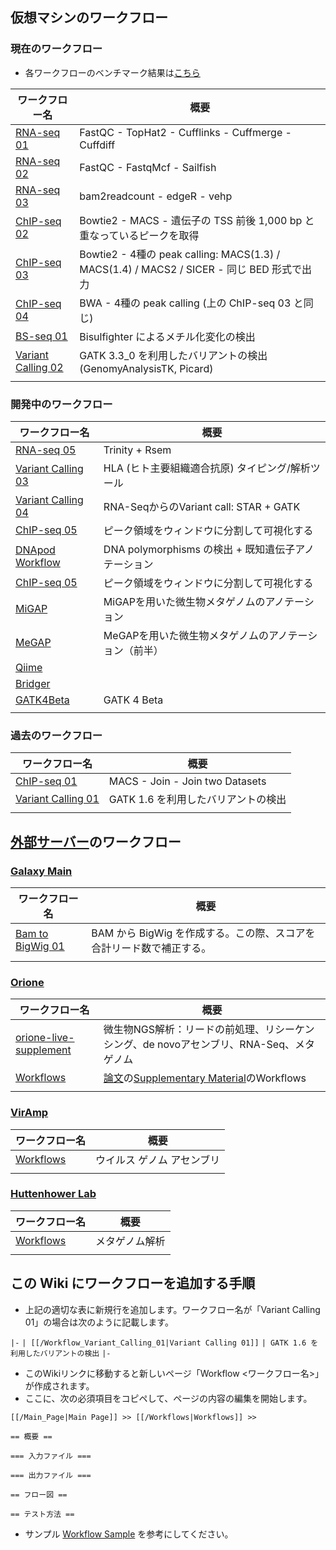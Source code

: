 
仮想マシンのワークフロー
------------------------

### 現在のワークフロー

-   各ワークフローのベンチマーク結果は[こちら](/Benchmark "wikilink")

| ワークフロー名                                                | 概要                                                                                      |
|---------------------------------------------------------------|-------------------------------------------------------------------------------------------|
| [RNA-seq 01](/Workflow_RNA-seq_01 "wikilink")                 | FastQC - TopHat2 - Cufflinks - Cuffmerge - Cuffdiff                                       |
| [RNA-seq 02](/Workflow_RNA-seq_02 "wikilink")                 | FastQC - FastqMcf - Sailfish                                                              |
| [RNA-seq 03](/Workflow_RNA-seq_03 "wikilink")                 | bam2readcount - edgeR - vehp                                                              |
| [ChIP-seq 02](/Workflow_ChIP-seq_02 "wikilink")               | Bowtie2 - MACS - 遺伝子の TSS 前後 1,000 bp と重なっているピークを取得                    |
| [ChIP-seq 03](/Workflow_ChIP-seq_03 "wikilink")               | Bowtie2 - 4種の peak calling: MACS(1.3) / MACS(1.4) / MACS2 / SICER - 同じ BED 形式で出力 |
| [ChIP-seq 04](/Workflow_ChIP-seq_04 "wikilink")               | BWA - 4種の peak calling (上の ChIP-seq 03 と同じ)                                        |
| [BS-seq 01](/Workflow_BS-seq_01 "wikilink")                   | Bisulfighter によるメチル化変化の検出                                                     |
| [Variant Calling 02](/Workflow_Variant_Calling_02 "wikilink") | GATK 3.3_0 を利用したバリアントの検出 (GenomyAnalysisTK, Picard)                         |
||

### 開発中のワークフロー

| ワークフロー名                                                | 概要                                                  |
|---------------------------------------------------------------|-------------------------------------------------------|
| [RNA-seq 05](/Workflow_RNA-seq_05 "wikilink")                 | Trinity + Rsem                                        |
| [Variant Calling 03](/Workflow_Variant_Calling_03 "wikilink") | HLA (ヒト主要組織適合抗原) タイピング/解析ツール      |
| [Variant Calling 04](/Workflow_Variant_Calling_04 "wikilink") | RNA-SeqからのVariant call: STAR + GATK                |
| [ChIP-seq 05](/Workflow_ChIP-seq_05 "wikilink")               | ピーク領域をウィンドウに分割して可視化する            |
| [DNApod Workflow](/Workflow_VM_DNApod "wikilink")             | DNA polymorphisms の検出 + 既知遺伝子アノテーション   |
| [ChIP-seq 05](/Workflow_ChIP-seq_05 "wikilink")               | ピーク領域をウィンドウに分割して可視化する            |
| [MiGAP](/Workflow_MiGAP "wikilink")                           | MiGAPを用いた微生物メタゲノムのアノテーション         |
| [MeGAP](/Workflow_MeGAP "wikilink")                           | MeGAPを用いた微生物メタゲノムのアノテーション（前半） |
| [Qiime](/Workflow_Qiime "wikilink")                           |                                                       |
| [Bridger](/Workflow_Bridger "wikilink")                       |                                                       |
| [GATK4Beta](/Workflow_GATK4Beta "wikilink")                   | GATK 4 Beta                                           |
||

### 過去のワークフロー

| ワークフロー名                                                | 概要                                |
|---------------------------------------------------------------|-------------------------------------|
| [ChIP-seq 01](/Workflow_ChIP-seq_01 "wikilink")               | MACS - Join - Join two Datasets     |
| [Variant Calling 01](/Workflow_Variant_Calling_01 "wikilink") | GATK 1.6 を利用したバリアントの検出 |
||

[外部サーバー](https://wiki.galaxyproject.org/PublicGalaxyServers)のワークフロー
--------------------------------------------------------------------------------

### [Galaxy Main](https://usegalaxy.org/)

| ワークフロー名                                            | 概要                                                                 |
|-----------------------------------------------------------|----------------------------------------------------------------------|
| [Bam to BigWig 01](/Workflow_Bam_to_BigWig_01 "wikilink") | BAM から BigWig を作成する。この際、スコアを合計リード数で補正する。 |
||

### [Orione](https://orione.crs4.it/)

| ワークフロー名                                               | 概要                                                                                                                                                                                     |
|--------------------------------------------------------------|------------------------------------------------------------------------------------------------------------------------------------------------------------------------------------------|
| [orione-live-supplement](/orione-live-supplement "wikilink") | 微生物NGS解析：リードの前処理、リシーケンシング、de novoアセンブリ、RNA-Seq、メタゲノム                                                                                                  |
| [Workflows](/Orione_Workflows "wikilink")                    | [論文](http://www.ncbi.nlm.nih.gov/pubmed/24618473)の[Supplementary Material](http://bioinformatics.oxfordjournals.org/content/suppl/2014/03/07/btu135.DC1/OrioneSuppMat.pdf)のWorkflows |
||

### [VirAmp](http://viramp.com/)

| ワークフロー名                            | 概要                       |
|-------------------------------------------|----------------------------|
| [Workflows](/VirAmp_Workflows "wikilink") | ウイルス ゲノム アセンブリ |
||

### [Huttenhower Lab](http://huttenhower.sph.harvard.edu/galaxy/)

| ワークフロー名                                     | 概要           |
|----------------------------------------------------|----------------|
| [Workflows](/Huttenhower_Lab_Workflows "wikilink") | メタゲノム解析 |
||

この Wiki にワークフローを追加する手順
--------------------------------------

-   上記の適切な表に新規行を追加します。ワークフロー名が「Variant Calling 01」の場合は次のように記載します。

`|-`
`| [[/Workflow_Variant_Calling_01|Variant Calling 01]]`
`| GATK 1.6 を利用したバリアントの検出`
`|-`

-   このWikiリンクに移動すると新しいページ「Workflow <ワークフロー名>」が作成されます。
-   ここに、次の必須項目をコピペして、ページの内容の編集を開始します。

<!-- -->

    [[/Main_Page|Main Page]] >> [[/Workflows|Workflows]] >>

    == 概要 ==

    === 入力ファイル ===

    === 出力ファイル ===

    == フロー図 ==

    == テスト方法 ==

-   サンプル [Workflow Sample](/Workflow_Sample "wikilink") を参考にしてください。
